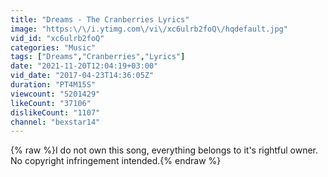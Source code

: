 ```yaml
---
title: "Dreams - The Cranberries Lyrics"
image: "https:\/\/i.ytimg.com\/vi\/xc6ulrb2foQ\/hqdefault.jpg"
vid_id: "xc6ulrb2foQ"
categories: "Music"
tags: ["Dreams","Cranberries","Lyrics"]
date: "2021-11-20T12:04:19+03:00"
vid_date: "2017-04-23T14:36:05Z"
duration: "PT4M15S"
viewcount: "5201429"
likeCount: "37106"
dislikeCount: "1107"
channel: "bexstar14"
---
```

{% raw %}I do not own this song, everything belongs to it's rightful owner. No copyright infringement intended.{% endraw %}
